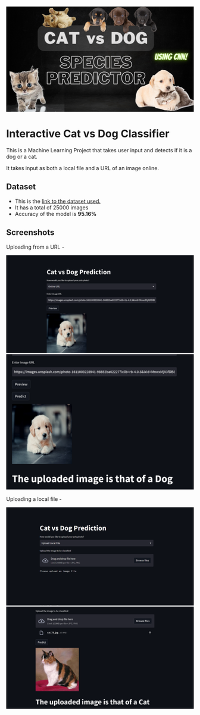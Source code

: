 
![Logo](https://raw.githubusercontent.com/dhruvj014/Cat-vs-Dog-Classifier/main/pics/Cat%20vs%20Dog.png)


# Interactive Cat vs Dog Classifier

This is a Machine Learning Project that takes user input and detects if it is a dog or a cat.

It takes input as both a local file and a URL of an image online.


## Dataset

- This is the [link to the dataset used.](https://www.kaggle.com/datasets/salader/dogs-vs-cats)
- It has a total of 25000 images
- Accuracy of the model is **95.16%**

## Screenshots

Uploading from a URL - 

![Screenshot1](https://raw.githubusercontent.com/dhruvj014/Cat-vs-Dog-Classifier/main/pics/SS1.png)
![Screenshot2](https://raw.githubusercontent.com/dhruvj014/Cat-vs-Dog-Classifier/main/pics/SS2.png)

Uploading a local file -

![Screenshot3](https://raw.githubusercontent.com/dhruvj014/Cat-vs-Dog-Classifier/main/pics/SS3.png)
![Screenshot4](https://raw.githubusercontent.com/dhruvj014/Cat-vs-Dog-Classifier/main/pics/SS4.png)
